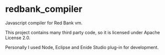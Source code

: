 # redbank_compiler
Javascript compiler for Red Bank vm.

This project contains many third party code, so it is licensed under Apache License 2.0.

Personally I used Node, Eclipse and Enide Studio plug-in for development.  
